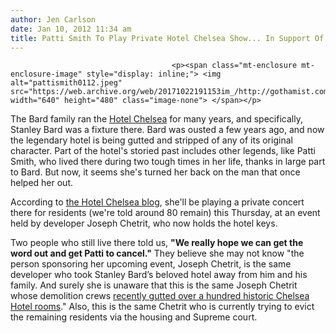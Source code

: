 ```yaml
---
author: Jen Carlson
date: Jan 10, 2012 11:34 am
title: Patti Smith To Play Private Hotel Chelsea Show... In Support Of New Evil Management?
---
```


	
										<p><span class="mt-enclosure mt-enclosure-image" style="display: inline;"> <img alt="pattismith0112.jpeg" src="https://web.archive.org/web/20171022191153im_/http://gothamist.com/attachments/arts_jen/pattismith0112.jpeg" width="640" height="480" class="image-none"> </span></p>

<p>The Bard family ran the <a href="https://web.archive.org/web/20171022191153/http://gothamist.com/tags/hotelchelsea">Hotel Chelsea</a> for many years, and specifically, Stanley Bard was a fixture there. Bard was ousted a few years ago, and now the legendary hotel is being gutted and stripped of any of its original character. Part of the hotel&apos;s storied past includes other legends, like Patti Smith, who lived there during two tough times in her life, thanks in large part to Bard. But now, it seems she&apos;s turned her back on the man that once helped her out. </p>

<p>According to <a href="https://web.archive.org/web/20171022191153/http://www.chelseahotelblog.com/living_with_legends_the_h/2012/01/patti-smith-sings-for-chelsea-hotel-developer-joseph-chetrit.html">the Hotel Chelsea blog</a>, she&apos;ll be playing a private concert there for residents (we&apos;re told around 80 remain) this Thursday, at an event held by developer Joseph Chetrit, who now holds the hotel keys. </p>

<p>Two people who still live there told us, <strong>&quot;We really hope we can get the word out and get Patti to cancel.&quot;</strong> They believe she may not know &quot;the person sponsoring her upcoming event, Joseph Chetrit, is the same developer who took Stanley Bard&#x2019;s beloved hotel away from him and his family.  And surely she is unaware that this is the same Joseph Chetrit whose demolition crews <a href="https://web.archive.org/web/20171022191153/http://gothamist.com/2011/12/05/photos_of_the_hotel_chelsea.php">recently gutted over a hundred historic Chelsea Hotel rooms</a>.&quot; Also, this is the same Chetrit who is currently trying to evict the remaining residents via the housing and Supreme court.</p>					
										
									
				